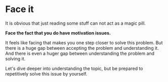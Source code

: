 # Face it

It is obvious that just reading some stuff can not act as a magic pill.

**Face the fact that you do have motivation issues.**

It feels like facing that makes you one step closer to solve this problem. But there is a huge gap between accepting the problem and understanding it.
And there is even a huger gap between understanding the problem and solving it.

Let's dive deeper into understanding the topic, but be prepared to repetitively solve this issue by yourself.
